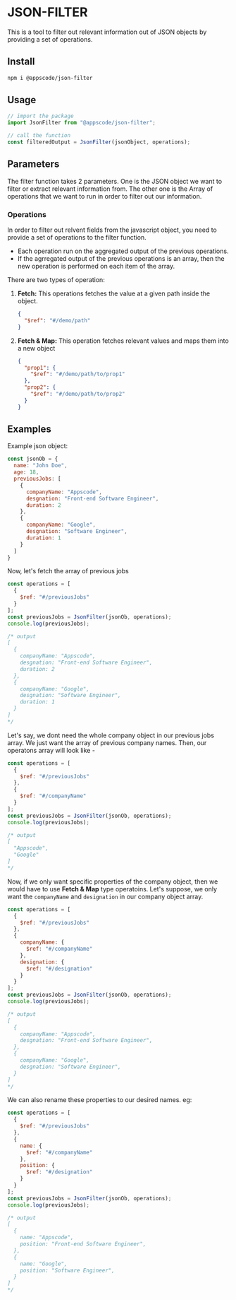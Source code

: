 # JSON-FILTER

This is a tool to filter out relevant information out of JSON objects by providing a set of operations.

## Install

```bash
npm i @appscode/json-filter
```

## Usage

```js
// import the package
import JsonFilter from "@appscode/json-filter";

// call the function
const filteredOutput = JsonFilter(jsonObject, operations);
```

## Parameters

The filter function takes 2 parameters. One is the JSON object we want to filter or extract relevant information from. The other one is the Array of operations that we want to run in order to filter out our information.

### Operations

In order to filter out relvent fields from the javascript object, you need to provide a set of operations to the filter function.

- Each operation run on the aggregated output of the previous operations.
- If the agrregated output of the previous operations is an array, then the new operation is performed on each item of the array.

There are two types of operation:

  1) **Fetch:** This operations fetches the value at a given path inside the object.

      ```json
      {
        "$ref": "#/demo/path"
      }
      ```

  2) **Fetch & Map:** This operation fetches relevant values and maps them into a new object

      ```json
      {
        "prop1": {
          "$ref": "#/demo/path/to/prop1"
        },
        "prop2": {
          "$ref": "#/demo/path/to/prop2"
        }
      }
      ```

## Examples

Example json object:

```javascript
const jsonOb = {
  name: "John Doe",
  age: 18,
  previousJobs: [
    {
      companyName: "Appscode",
      desgnation: "Front-end Software Engineer",
      duration: 2
    },
    {
      companyName: "Google",
      desgnation: "Software Engineer",
      duration: 1
    }
  ]
}
```

Now, let's fetch the array of previous jobs

```javascript
const operations = [
  {
    $ref: "#/previousJobs"
  }
];
const previousJobs = JsonFilter(jsonOb, operations);
console.log(previousJobs);

/* output
[
  {
    companyName: "Appscode",
    desgnation: "Front-end Software Engineer",
    duration: 2
  },
  {
    companyName: "Google",
    desgnation: "Software Engineer",
    duration: 1
  }
]
*/
```

Let's say, we dont need the whole company object in our previous jobs array. We just want the array of previous company names. Then, our operatons array will look like -

```javascript
const operations = [
  {
    $ref: "#/previousJobs"
  },
  {
    $ref: "#/companyName"
  }
];
const previousJobs = JsonFilter(jsonOb, operations);
console.log(previousJobs);

/* output
[
  "Appscode",
  "Google"
]
*/
```

Now, if we only want specific properties of the company object, then we would have to use **Fetch & Map** type operatoins. Let's suppose, we only want the `companyName` and `designation` in our company object array.

```javascript
const operations = [
  {
    $ref: "#/previousJobs"
  },
  {
    companyName: {
      $ref: "#/companyName"
    },
    designation: {
      $ref: "#/designation"
    }
  }
];
const previousJobs = JsonFilter(jsonOb, operations);
console.log(previousJobs);

/* output
[
  {
    companyName: "Appscode",
    desgnation: "Front-end Software Engineer",
  },
  {
    companyName: "Google",
    desgnation: "Software Engineer",
  }
]
*/
```

We can also rename these properties to our desired names. eg:

```javascript
const operations = [
  {
    $ref: "#/previousJobs"
  },
  {
    name: {
      $ref: "#/companyName"
    },
    position: {
      $ref: "#/designation"
    }
  }
];
const previousJobs = JsonFilter(jsonOb, operations);
console.log(previousJobs);

/* output
[
  {
    name: "Appscode",
    position: "Front-end Software Engineer",
  },
  {
    name: "Google",
    position: "Software Engineer",
  }
]
*/
```
